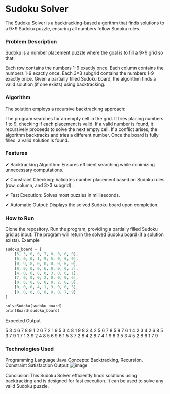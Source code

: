 # Sudoku Solver
The Sudoku Solver is a backtracking-based algorithm that finds solutions to a 9×9 Sudoku puzzle, ensuring all numbers follow Sudoku rules.

### Problem Description
Sudoku is a number placement puzzle where the goal is to fill a 9×9 grid so that:

Each row contains the numbers 1-9 exactly once.
Each column contains the numbers 1-9 exactly once.
Each 3×3 subgrid contains the numbers 1-9 exactly once.
Given a partially filled Sudoku board, the algorithm finds a valid solution (if one exists) using backtracking.

### Algorithm
The solution employs a recursive backtracking approach:

The program searches for an empty cell in the grid.
It tries placing numbers 1 to 9, checking if each placement is valid.
If a valid number is found, it recursively proceeds to solve the next empty cell.
If a conflict arises, the algorithm backtracks and tries a different number.
Once the board is fully filled, a valid solution is found.
### Features
✔ Backtracking Algorithm: Ensures efficient searching while minimizing unnecessary computations.

✔ Constraint Checking: Validates number placement based on Sudoku rules (row, column, and 3×3 subgrid).

✔ Fast Execution: Solves most puzzles in milliseconds.

✔ Automatic Output: Displays the solved Sudoku board upon completion.

### How to Run
Clone the repository.
Run the program, providing a partially filled Sudoku grid as input.
The program will return the solved Sudoku board (if a solution exists).
Example 
```py
sudoku_board = [
    [5, 3, 0, 0, 7, 0, 0, 0, 0],
    [6, 0, 0, 1, 9, 5, 0, 0, 0],
    [0, 9, 8, 0, 0, 0, 0, 6, 0],
    [8, 0, 0, 0, 6, 0, 0, 0, 3],
    [4, 0, 0, 8, 0, 3, 0, 0, 1],
    [7, 0, 0, 0, 2, 0, 0, 0, 6],
    [0, 6, 0, 0, 0, 0, 2, 8, 0],
    [0, 0, 0, 4, 1, 9, 0, 0, 5],
    [0, 0, 0, 0, 8, 0, 0, 7, 9]
]

solveSudoku(sudoku_board)
printBoard(sudoku_board)
```
Expected Output

5 3 4 6 7 8 9 1 2
6 7 2 1 9 5 3 4 8
1 9 8 3 4 2 5 6 7
8 5 9 7 6 1 4 2 3
4 2 6 8 5 3 7 9 1
7 1 3 9 2 4 8 5 6
9 6 1 5 3 7 2 8 4
2 8 7 4 1 9 6 3 5
3 4 5 2 8 6 1 7 9

### Technologies Used
Programming Language:Java 
Concepts: Backtracking, Recursion, Constraint Satisfaction
Output 
![image](https://github.com/user-attachments/assets/d98c9cf1-f57f-4777-9964-af02b9ebc1dd)


Conclusion
This Sudoku Solver efficiently finds solutions using backtracking and is designed for fast execution. It can be used to solve any valid Sudoku puzzle.
